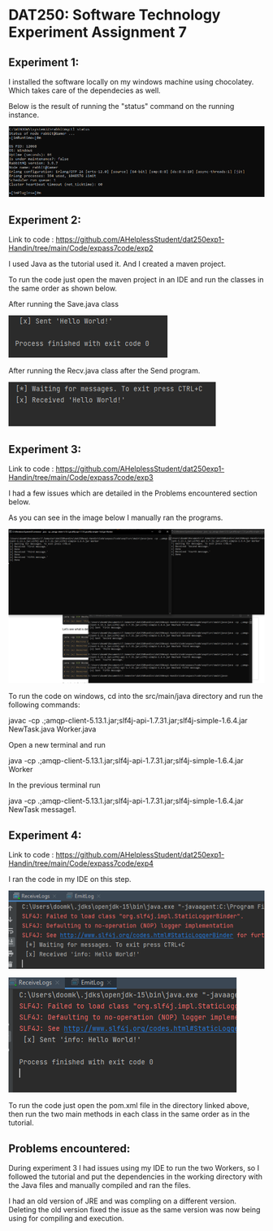 # DAT250: Software Technology Experiment Assignment 7

## Experiment 1:

I installed the software locally on my windows machine using chocolatey. Which takes care of the dependecies as well.

Below is the result of running the "status" command on the running instance.

![image1](https://github.com/AHelplessStudent/dat250exp1-Handin/blob/main/ImagesExpass7/rabbitmq.png)


## Experiment 2:

Link to code : https://github.com/AHelplessStudent/dat250exp1-Handin/tree/main/Code/expass7code/exp2

I used Java as the tutorial used it. And I created a maven project.

To run the code just open the maven project in an IDE and run the classes in the same order as shown below. 

After running the Save.java class

![image1](https://github.com/AHelplessStudent/dat250exp1-Handin/blob/main/ImagesExpass7/send.png)

After running the Recv.java class after the Send program. 

![image1](https://github.com/AHelplessStudent/dat250exp1-Handin/blob/main/ImagesExpass7/recv.png)

## Experiment 3:

Link to code : https://github.com/AHelplessStudent/dat250exp1-Handin/tree/main/Code/expass7code/exp3

I had a few issues which are detailed in the Problems encountered section below. 

As you can see in the image below I manually ran the programs.

![image1](https://github.com/AHelplessStudent/dat250exp1-Handin/blob/main/ImagesExpass7/exp3.png)

To run the code on windows, cd into the src/main/java directory and run the following commands:

javac -cp .;amqp-client-5.13.1.jar;slf4j-api-1.7.31.jar;slf4j-simple-1.6.4.jar NewTask.java Worker.java

Open a new terminal and run

java -cp .;amqp-client-5.13.1.jar;slf4j-api-1.7.31.jar;slf4j-simple-1.6.4.jar Worker

In the previous terminal run 

java -cp .;amqp-client-5.13.1.jar;slf4j-api-1.7.31.jar;slf4j-simple-1.6.4.jar NewTask message1.


## Experiment 4:

Link to code : https://github.com/AHelplessStudent/dat250exp1-Handin/tree/main/Code/expass7code/exp4

I ran the code in my IDE on this step.

![image1](https://github.com/AHelplessStudent/dat250exp1-Handin/blob/main/ImagesExpass7/exp41.png)

![image1](https://github.com/AHelplessStudent/dat250exp1-Handin/blob/main/ImagesExpass7/exp42.png)

To run the code just open the pom.xml file in the directory linked above, then run the two main methods in each class in the same order as in the tutorial.


## Problems encountered:

During experiment 3 I had issues using my IDE to run the two Workers, so I followed the tutorial and put the dependencies in the working directory with the Java files and manually compiled and ran the files.   

I had an old version of JRE and was compling on a different version. Deleting the old version fixed the issue as the same version was now being using for compiling and execution.
